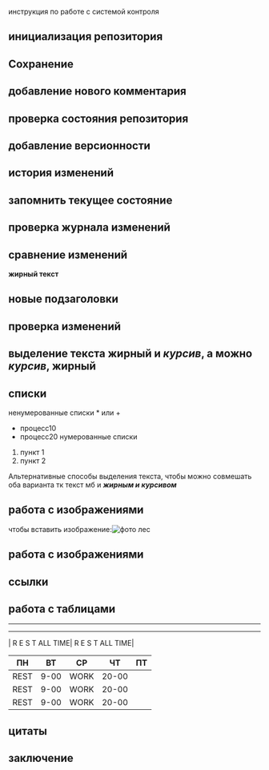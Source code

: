 инструкция по работе с системой контроля

## инициализация репозитория


## Сохранение

## добавление нового комментария

## проверка состояния репозитория

## добавление версионности

## история изменений

## запомнить текущее состояние

## проверка журнала изменений

## сравнение изменений 

**жирный текст**

## новые подзаголовки

## проверка изменений

## выделение текcта **жирный** и *курсив*, а можно _курсив_, __жирный__

## списки
ненумерованные списки * или +
* процесс10
* процесс20
нумерованные списки 
1. пункт 1
2. пункт 2

Альтернативные способы выделения текста, чтобы можно совмешать оба варианта тк текст мб и __*жирным и курсивом*__

## работа с изображениями

чтобы вставить изображение:![фото лес](les.jpg)

## работа с изображениями

## ссылки

## работа с таблицами
_________________________________
_________________________________
| R E S T ALL TIME| R E S T ALL TIME|

ПН |ВТ |СР |ЧТ |ПТ 
---|---|---|---|---
REST|9-00|WORK|20-00
REST|9-00|WORK|20-00
REST|9-00|WORK|20-00
## цитаты

##  заключение  